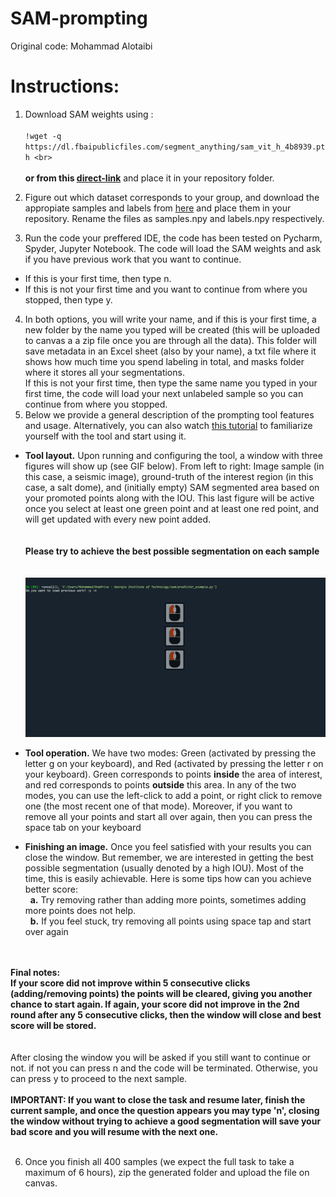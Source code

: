 # SAM-prompting
Original code: Mohammad Alotaibi <br>

# Instructions: 
1. Download SAM weights using :<br><br>
`!wget -q https://dl.fbaipublicfiles.com/segment_anything/sam_vit_h_4b8939.pth <br>` <br><br>
**or from this [direct-link](https://dl.fbaipublicfiles.com/segment_anything/sam_vit_h_4b8939.pth)**
and place it in your repository folder. <br>
2. Figure out which dataset corresponds to your group, and download the appropiate samples and labels from [here](https://www.dropbox.com/scl/fo/zxmucpwwnd4w0428bj9r9/h?rlkey=q0ehe26z0kdyma0ngboa7pdu0&dl=0) and place them in your repository. Rename the files as samples.npy and labels.npy respectively.

3. Run the code your preffered IDE, the code has been tested on Pycharm, Spyder, Jupyter Notebook. The code will load the SAM weights and ask if you have previous work that you want to continue. 
  - If this is your first time, then type n.
  - If this is not your first time and you want to continue from where you stopped, then type y.
4. In both options, you will write your name, and if this is your first time, a new folder by the name you typed will be created (this will be uploaded to canvas a a zip file once you are through all the data). This folder will save metadata in an Excel sheet (also by your name), a txt file where it shows how much time you spend labeling in total, and masks folder where it stores all your segmentations. <br>
If this is not your first time, then type the same name you typed in your first time, the code will load your next unlabeled sample so you can continue from where you stopped.
5. Below we provide a general description of the prompting tool features and usage. Alternatively, you can also watch [this tutorial](https://www.youtube.com/watch?v=bysmOrTnKHs) to familiarize yourself with the tool and start using it.

  - **Tool layout.** Upon running and configuring the tool, a window with three figures will show up (see GIF below). From left to right: Image sample (in this case, a seismic image), ground-truth of the interest region (in this case, a salt dome), and (initially empty) SAM segmented area based on your promoted points along with the IOU. This last figure will be active once you select at least one green point and at least one red point, and will get updated with every new point added. <br><br><br> **Please try to achieve the best possible segmentation on each sample**
<br><br><br>
![Example Image](SAM.gif)
  - **Tool operation.** We have two modes: Green (activated by pressing the letter g on your keyboard), and Red (activated by pressing the letter r on your keyboard). Green corresponds to points **inside** the area of interest, and red corresponds to points **outside** this area. In any of the two modes, you can use the left-click to add a point, or right click to remove one (the most recent one of that mode). Moreover, if you want to remove all your points and start all over again, then you can press the space tab on your keyboard <br>

  - **Finishing an image.**  Once you feel satisfied with your results you can close the window. But remember, we are interested in getting the best possible segmentation (usually denoted by a high IOU). Most of the time, this is easily achievable. Here is some tips how can you achieve better score:<br>
&nbsp;   **a.** Try removing rather than adding more points, sometimes adding more points does not help.<br>
&nbsp;   **b.** If you feel stuck, try removing all points using space tap and start over again<br><br><br>

**Final notes:<br>**
**If your score did not improve within 5 consecutive clicks (adding/removing points) the points will be cleared, giving you another chance to start again.
If again, your score did not improve in the 2nd round after any 5 consecutive clicks, then the window will close and best score will be stored.**
<br><br><br>
After closing the window you will be asked if you still want to continue or not. if not you can press n and the code will be terminated. Otherwise, you can press y to proceed to the next sample.<br><br>
**IMPORTANT: If you want to close the task and resume later, finish the current sample, and once the question appears you may type 'n', closing the window without trying to achieve a good segmentation will save your bad score and you will resume with the next one.** <br><br>

6. Once you finish all 400 samples (we expect the full task to take a maximum of 6 hours), zip the generated folder and upload the file on canvas.


